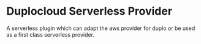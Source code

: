 # Duplocloud Serverless Provider  

A serverless plugin which can adapt the aws provider for duplo or be used as a first class serverless provider. 
